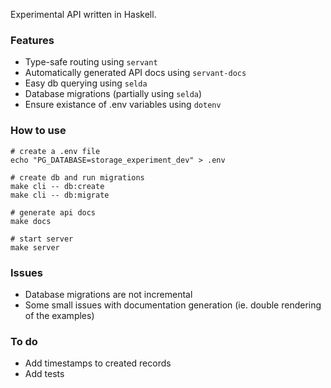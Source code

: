 Experimental API written in Haskell.


### Features

- Type-safe routing using `servant`
- Automatically generated API docs using `servant-docs`
- Easy db querying using `selda`
- Database migrations (partially using `selda`)
- Ensure existance of .env variables using `dotenv`


### How to use

```shell
# create a .env file
echo "PG_DATABASE=storage_experiment_dev" > .env

# create db and run migrations
make cli -- db:create
make cli -- db:migrate

# generate api docs
make docs

# start server
make server
```


### Issues

- Database migrations are not incremental
- Some small issues with documentation generation (ie. double rendering of the examples)


### To do

- Add timestamps to created records
- Add tests
